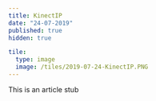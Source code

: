 ```yaml
---
title: KinectIP
date: "24-07-2019"
published: true
hidden: true

tile:
  type: image
  image: /tiles/2019-07-24-KinectIP.PNG
---
```


This is an article stub
